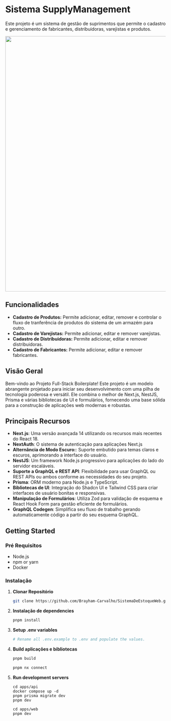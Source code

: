 
# Sistema SupplyManagement

Este projeto é um sistema de gestão de suprimentos que permite o cadastro e gerenciamento de fabricantes, distribuidoras, varejistas e produtos.

<div align="center">
  <img src="https://github.com/user-attachments/assets/d0bc8524-a10a-4304-86f6-163a85660d21" width="800px" />
</div>

## Funcionalidades

- **Cadastro de Produtos:** Permite adicionar, editar, remover e controlar o fluxo de tranferência de produtos do sistema de um armazém para outro.
- **Cadastro de Varejistas:** Permite adicionar, editar e remover varejistas.
- **Cadastro de Distribuidoras:** Permite adicionar, editar e remover distribuidoras.
- **Cadastro de Fabricantes:** Permite adicionar, editar e remover fabricantes.

## Visão Geral

Bem-vindo ao Projeto Full-Stack Boilerplate! Este projeto é um modelo abrangente projetado para iniciar seu desenvolvimento com uma pilha de tecnologia poderosa e versátil. Ele combina o melhor de Next.js, NestJS, Prisma e várias bibliotecas de UI e formulários, fornecendo uma base sólida para a construção de aplicações web modernas e robustas.

## Principais Recursos

- **Next.js**: Uma versão avançada 14 utilizando os recursos mais recentes do React 18.
- **NextAuth**: O sistema de autenticação para aplicações Next.js
- **Alternância de Modo Escuro:**: Suporte embutido para temas claros e escuros, aprimorando a interface do usuário.
- **NestJS**: Um framework Node.js progressivo para aplicações do lado do servidor escaláveis.
- **Suporte a GraphQL e REST API**: Flexibilidade para usar GraphQL ou REST APIs ou ambos conforme as necessidades do seu projeto.
- **Prisma**: ORM moderno para Node.js e TypeScript.
- **Bibliotecas de UI**: Integração do Shadcn UI e Tailwind CSS para criar interfaces de usuário bonitas e responsivas.
- **Manipulação de Formulários**: Utiliza Zod para validação de esquema e React Hook Form para gestão eficiente de formulários.
- **GraphQL Codegen**: Simplifica seu fluxo de trabalho gerando automaticamente código a partir do seu esquema GraphQL.

## Getting Started

### Pré Requisitos

- Node.js
- npm or yarn
- Docker

### Instalação

1. **Clonar Repositório**

   ```bash
   git clone https://github.com/Brayham-Carvalho/SistemaDeEstoqueWeb.git
   ```

2. **Instalação de dependencies**

   ```bash
   pnpm install
   ```

3. **Setup .env variables**

   ```bash
   # Rename all .env.example to .env and populate the values.
   ```

4. **Build aplicações e bibliotecas**

   ```bash
   pnpm build

   pnpm nx connect
   ```

5. **Run development servers**

   ```
   cd apps/api
   docker compose up -d
   pnpm prisma migrate dev
   pnpm dev

   cd apps/web
   pnpm dev
   ```
